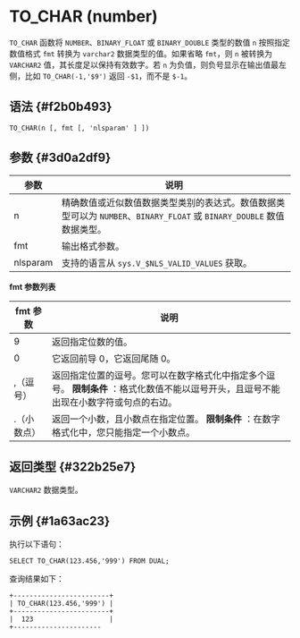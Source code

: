 TO_CHAR (number) 
=====================================



`TO_CHAR` 函数将 `NUMBER`、`BINARY_FLOAT` 或 `BINARY_DOUBLE` 类型的数值 `n` 按照指定数值格式 `fmt` 转换为 `varchar2` 数据类型的值。如果省略 `fmt`，则 `n` 被转换为 `VARCHAR2` 值，其长度足以保持有效数字。若 `n` 为负值，则负号显示在输出值最左侧，比如 `TO_CHAR(-1,'$9')` 返回 `-$1`，而不是 `$-1`。

语法 {#f2b0b493}
--------------

    TO_CHAR(n [, fmt [, 'nlsparam' ] ])



参数 {#3d0a2df9}
--------------



|    参数    |                                       说明                                        |
|----------|---------------------------------------------------------------------------------|
| n        | 精确数值或近似数值数据类型类别的表达式。数值数据类型可以为 `NUMBER`、`BINARY_FLOAT` 或 `BINARY_DOUBLE` 数值数据类型。 |
| fmt      | 输出格式参数。                                                                         |
| nlsparam | 支持的语言从 `sys.V_$NLS_VALID_VALUES` 获取。                                            |



**fmt 参数列表** 


| fmt 参数 |                                           说明                                           |
|--------|----------------------------------------------------------------------------------------|
| 9      | 返回指定位数的值。                                                                              |
| 0      | 它返回前导 0，它返回尾随 0。                                                                       |
| ,（逗号）  | 返回指定位置的逗号。您可以在数字格式化中指定多个逗号。 **限制条件** ：格式化数值不能以逗号开头，且逗号不能出现在小数字符或句点的右边。 |
| .（小数点） | 返回一个小数，且小数点在指定位置。 **限制条件** ：在数字格式化中，您只能指定一个小数点。                        |



返回类型 {#322b25e7}
----------------

`VARCHAR2` 数据类型。

示例 {#1a63ac23}
--------------

执行以下语句：

    SELECT TO_CHAR(123.456,'999') FROM DUAL;



查询结果如下：

    +------------------------+
    | TO_CHAR(123.456,'999') |
    +------------------------+
    |  123                   |
    +----------------------


